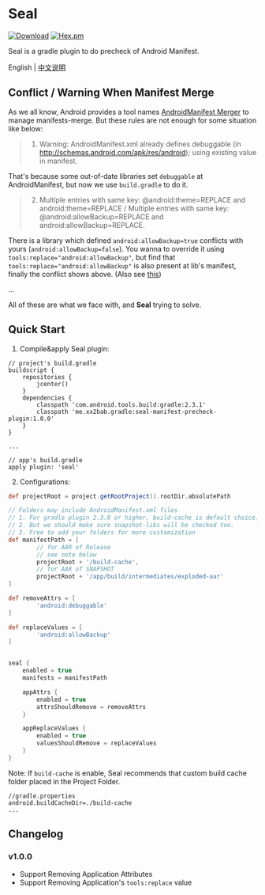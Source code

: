 # Seal 

[![Download](https://api.bintray.com/packages/2bab/maven/Seal-Manifest-Precheck-Plugin/images/download.svg)](https://bintray.com/2bab/maven/Seal-Manifest-Precheck-Plugin/_latestVersion) [![Hex.pm](https://img.shields.io/hexpm/l/plug.svg)](https://www.apache.org/licenses/LICENSE-2.0)

Seal is a gradle plugin to do precheck of Android Manifest. 

English | [中文说明](http://2bab.me/2017/05/23/gradle-daily-crash-aar-replace-conflict/)


## Conflict / Warning When Manifest Merge 

As we all know, Android provides a tool names [AndroidManifest Merger](https://developer.android.com/studio/build/manifest-merge.html) to manage manifests-merge. But these rules are not enough for some situation like below:   

> 1. Warning: AndroidManifest.xml already defines debuggable (in http://schemas.android.com/apk/res/android); using existing value in manifest.

That's because some out-of-date libraries set `debuggable` at AndroidManifest, but now we use `build.gradle` to do it. 

> 2. Multiple entries with same key: @android:theme=REPLACE and android:theme=REPLACE  /  Multiple entries with same key: @android:allowBackup=REPLACE and android:allowBackup=REPLACE. 

There is a library which defined `android:allowBackup=true` conflicts with yours (`android:allowBackup=false`). You wanna to override it using `tools:replace="android:allowBackup"`, but find that `tools:replace="android:allowBackup"` is also present at lib's manifest, finally the conflict shows above. (Also see [this](http://stackoverflow.com/questions/35131182/manifest-merge-in-android-studio))   

...

All of these are what we face with, and **Seal** trying to solve.

## Quick Start

1. Compile&apply Seal plugin:
```
// project's build.gradle
buildscript {
    repositories {
        jcenter()
    }
    dependencies {
        classpath 'com.android.tools.build:gradle:2.3.1'
        classpath 'me.xx2bab.gradle:seal-manifest-precheck-plugin:1.0.0'
    }
}

...

// app's build.gradle
apply plugin: 'seal'

```

2. Configurations:
``` gradle
def projectRoot = project.getRootProject().rootDir.absolutePath

// Folders may include AndroidManifest.xml files
// 1. For gradle plugin 2.3.0 or higher, build-cache is default choice,
// 2. But we should make sure snapshot-libs will be checked too.
// 3. Free to add your folders for more customization 
def manifestPath = [
        // for AAR of Release
        // see note below
        projectRoot + '/build-cache', 
        // for AAR of SNAPSHOT
        projectRoot + '/app/build/intermediates/exploded-aar'
]

def removeAttrs = [
        'android:debuggable'
]

def replaceValues = [
        'android:allowBackup'
]


seal {
    enabled = true
    manifests = manifestPath

    appAttrs {
        enabled = true
        attrsShouldRemove = removeAttrs
    }

    appReplaceValues {
        enabled = true
        valuesShouldRemove = replaceValues
    }
}
```

Note: If `build-cache` is enable, Seal recommends that custom build cache folder placed in the Project Folder. 
 
```
//gradle.properties
android.buildCacheDir=./build-cache
...
```

## Changelog

### v1.0.0

- Support Removing Application Attributes 
- Support Removing Application's `tools:replace` value  